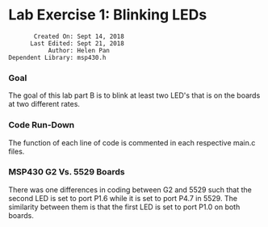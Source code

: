 # Lab Exercise 1: Blinking LEDs

           Created On: Sept 14, 2018
          Last Edited: Sept 21, 2018
               Author: Helen Pan
    Dependent Library: msp430.h

### Goal

The goal of this lab part B is to blink at least two LED's that is on the boards at two different rates.

### Code Run-Down

The function of each line of code is commented in each respective main.c files.

### MSP430 G2 Vs. 5529 Boards

There was one differences in coding between G2 and 5529 such that the second LED is set to port P1.6 while it is set to port P4.7 in 5529. The similarity between them is that the first LED is set to port P1.0 on both boards. 
